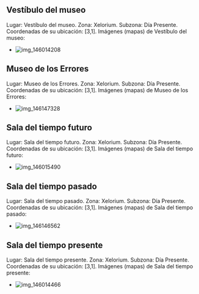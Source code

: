 ## Vestíbulo del museo
Lugar: Vestíbulo del museo.
Zona: Xelorium.
Subzona: Día Presente.
Coordenadas de su ubicación: [3,1].
Imágenes (mapas) de Vestíbulo del museo:
- ![img_146014208](https://media.discordapp.net/attachments/1115311447145193482/1115327167002325032/146014208.jpg)

## Museo de los Errores
Lugar: Museo de los Errores.
Zona: Xelorium.
Subzona: Día Presente.
Coordenadas de su ubicación: [3,1].
Imágenes (mapas) de Museo de los Errores:
- ![img_146147328](https://media.discordapp.net/attachments/1115311447145193482/1115327193405472839/146147328.jpg)

## Sala del tiempo futuro
Lugar: Sala del tiempo futuro.
Zona: Xelorium.
Subzona: Día Presente.
Coordenadas de su ubicación: [3,1].
Imágenes (mapas) de Sala del tiempo futuro:
- ![img_146015490](https://media.discordapp.net/attachments/1115311447145193482/1115327188137418792/146015490.jpg)

## Sala del tiempo pasado
Lugar: Sala del tiempo pasado.
Zona: Xelorium.
Subzona: Día Presente.
Coordenadas de su ubicación: [3,1].
Imágenes (mapas) de Sala del tiempo pasado:
- ![img_146146562](https://media.discordapp.net/attachments/1115311447145193482/1115327191148920942/146146562.jpg)

## Sala del tiempo presente
Lugar: Sala del tiempo presente.
Zona: Xelorium.
Subzona: Día Presente.
Coordenadas de su ubicación: [3,1].
Imágenes (mapas) de Sala del tiempo presente:
- ![img_146014466](https://media.discordapp.net/attachments/1115311447145193482/1115327168671658075/146014466.jpg)